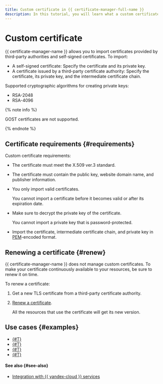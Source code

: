```yaml
---
title: Custom certificate in {{ certificate-manager-full-name }}
description: In this tutorial, you will learn what a custom certificate is.
---
```


# Custom certificate

{{ certificate-manager-name }} allows you to import certificates provided by third-party authorities and self-signed certificates. To import:
* A self-signed certificate: Specify the certificate and its private key.
* A certificate issued by a third-party certificate authority: Specify the certificate, its private key, and the intermediate certificate chain.

Supported cryptographic algorithms for creating private keys:
* RSA-2048
* RSA-4096

{% note info %}

GOST certificates are not supported.

{% endnote %}

## Certificate requirements {#requirements}

Custom certificate requirements:
* The certificate must meet the X.509 ver.3 standard.
* The certificate must contain the public key, website domain name, and publisher information.
* You only import valid certificates. 

    You cannot import a certificate before it becomes valid or after its expiration date.
* Make sure to decrypt the private key of the certificate. 

    You cannot import a private key that is password-protected.
* Import the certificate, intermediate certificate chain, and private key in [PEM](https://en.wikipedia.org/wiki/Privacy-Enhanced_Mail)-encoded format.

## Renewing a certificate {#renew}

{{ certificate-manager-name }} does not manage custom certificates. To make your certificate continuously available to your resources, be sure to renew it on time.

To renew a certificate: 
1. Get a new TLS certificate from a third-party certificate authority.
1. [Renew a certificate](../operations/import/cert-update.md).

    All the resources that use the certificate will get its new version.

## Use cases {#examples}

* [{#T}](../tutorials/nginx-ingress-certificate-manager.md)
* [{#T}](../tutorials/gatsby-static-website.md)
* [{#T}](../tutorials/virtual-hosting.md)
* [{#T}](../tutorials/tls-termination/index.md)

#### See also {#see-also}

* [Integration with {{ yandex-cloud }} services](services.md)